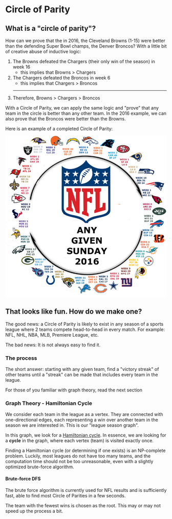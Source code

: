 # Circle of Parity

## What is a "circle of parity"?

How can we prove that the in 2016, the Cleveland Browns (1-15) were better than the defending Super Bowl champs, the Denver Broncos?
With a little bit of creative abuse of inductive logic:

1. The Browns defeated the Chargers (their only win of the season) in week 16 
   - this implies that Browns > Chargers
2. The Chargers defeated the Broncos in week 6
   - this implies that Chargers > Broncos
   - --
3. Therefore, Browns > Chargers > Broncos

With a Circle of Parity, we can apply the same logic and "prove" that any team in the circle is better than any other team. In the 2016 example, we can also prove that the Broncos were better than the Browns.

Here is an example of a completed Circle of Parity:

![2016 NFL circle](img/2016_nfl_example.png "2016 NFL Circle of Parity")




## That looks like fun. How do we make one?

The good news: a Circle of Parity is likely to exist in any season of a sports league where 2 teams compete head-to-head in every match. For example: NFL, NHL, NBA, MLB, Premiere League, etc.

The bad news: It is not always easy to find it.



### The process

The short answer: starting with any given team, find a "victory streak" of other teams until a "streak" can be made that includes every team in the league.

For those of you familiar with graph theory, read the next section


### Graph Theory - Hamiltonian Cycle

We consider each team in the league as a vertex. They are connected with one-directional edges, each representing a win over another team in the season we are interested in. This is our "league season graph".

In this graph, we look for a [Hamiltonian cycle](https://en.wikipedia.org/wiki/Hamiltonian_path). In essence, we are looking for a **cycle** in the graph, where each vertex (team) is visited exactly once. 

Finding a Hamiltonian cycle (or determining if one exists) is an NP-complete problem. Luckily, most leagues do not have too many teams, and the computation time should not be too unreasonable, even with a slightly optimized brute-force algorithm.



#### Brute-force DFS

The brute force algorithm is currently used for NFL results and is sufficiently fast, able to find most Circle of Parities in a few seconds. 

The team with the fewest wins is chosen as the root. This may or may not speed up the process a bit.